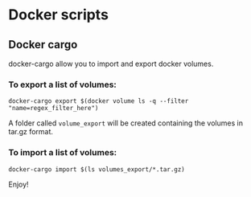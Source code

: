 # Docker scripts

## Docker cargo

docker-cargo allow you to import and export docker volumes.

### To export a list of volumes:

`docker-cargo export $(docker volume ls -q --filter "name=regex_filter_here")`

A folder called `volume_export` will be created containing the volumes in tar.gz format.

### To import a list of volumes:

`docker-cargo import $(ls volumes_export/*.tar.gz)`


Enjoy!
